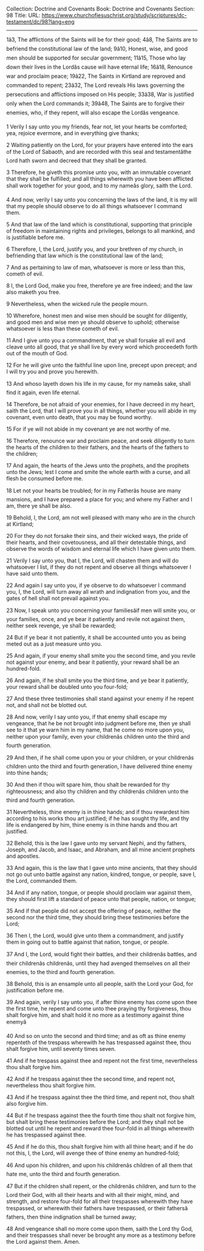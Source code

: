 Collection: Doctrine and Covenants
Book: Doctrine and Covenants
Section: 98
Title: 
URL: https://www.churchofjesuschrist.org/study/scriptures/dc-testament/dc/98?lang=eng

---

1â3, The afflictions of the Saints will be for their good; 4â8, The Saints are to befriend the constitutional law of the land; 9â10, Honest, wise, and good men should be supported for secular government; 11â15, Those who lay down their lives in the Lordâs cause will have eternal life; 16â18, Renounce war and proclaim peace; 19â22, The Saints in Kirtland are reproved and commanded to repent; 23â32, The Lord reveals His laws governing the persecutions and afflictions imposed on His people; 33â38, War is justified only when the Lord commands it; 39â48, The Saints are to forgive their enemies, who, if they repent, will also escape the Lordâs vengeance.

1 Verily I say unto you my friends, fear not, let your hearts be comforted; yea, rejoice evermore, and in everything give thanks;

2 Waiting patiently on the Lord, for your prayers have entered into the ears of the Lord of Sabaoth, and are recorded with this seal and testamentâthe Lord hath sworn and decreed that they shall be granted.

3 Therefore, he giveth this promise unto you, with an immutable covenant that they shall be fulfilled; and all things wherewith you have been afflicted shall work together for your good, and to my nameâs glory, saith the Lord.

4 And now, verily I say unto you concerning the laws of the land, it is my will that my people should observe to do all things whatsoever I command them.

5 And that law of the land which is constitutional, supporting that principle of freedom in maintaining rights and privileges, belongs to all mankind, and is justifiable before me.

6 Therefore, I, the Lord, justify you, and your brethren of my church, in befriending that law which is the constitutional law of the land;

7 And as pertaining to law of man, whatsoever is more or less than this, cometh of evil.

8 I, the Lord God, make you free, therefore ye are free indeed; and the law also maketh you free.

9 Nevertheless, when the wicked rule the people mourn.

10 Wherefore, honest men and wise men should be sought for diligently, and good men and wise men ye should observe to uphold; otherwise whatsoever is less than these cometh of evil.

11 And I give unto you a commandment, that ye shall forsake all evil and cleave unto all good, that ye shall live by every word which proceedeth forth out of the mouth of God.

12 For he will give unto the faithful line upon line, precept upon precept; and I will try you and prove you herewith.

13 And whoso layeth down his life in my cause, for my nameâs sake, shall find it again, even life eternal.

14 Therefore, be not afraid of your enemies, for I have decreed in my heart, saith the Lord, that I will prove you in all things, whether you will abide in my covenant, even unto death, that you may be found worthy.

15 For if ye will not abide in my covenant ye are not worthy of me.

16 Therefore, renounce war and proclaim peace, and seek diligently to turn the hearts of the children to their fathers, and the hearts of the fathers to the children;

17 And again, the hearts of the Jews unto the prophets, and the prophets unto the Jews; lest I come and smite the whole earth with a curse, and all flesh be consumed before me.

18 Let not your hearts be troubled; for in my Fatherâs house are many mansions, and I have prepared a place for you; and where my Father and I am, there ye shall be also.

19 Behold, I, the Lord, am not well pleased with many who are in the church at Kirtland;

20 For they do not forsake their sins, and their wicked ways, the pride of their hearts, and their covetousness, and all their detestable things, and observe the words of wisdom and eternal life which I have given unto them.

21 Verily I say unto you, that I, the Lord, will chasten them and will do whatsoever I list, if they do not repent and observe all things whatsoever I have said unto them.

22 And again I say unto you, if ye observe to do whatsoever I command you, I, the Lord, will turn away all wrath and indignation from you, and the gates of hell shall not prevail against you.

23 Now, I speak unto you concerning your familiesâif men will smite you, or your families, once, and ye bear it patiently and revile not against them, neither seek revenge, ye shall be rewarded;

24 But if ye bear it not patiently, it shall be accounted unto you as being meted out as a just measure unto you.

25 And again, if your enemy shall smite you the second time, and you revile not against your enemy, and bear it patiently, your reward shall be an hundred-fold.

26 And again, if he shall smite you the third time, and ye bear it patiently, your reward shall be doubled unto you four-fold;

27 And these three testimonies shall stand against your enemy if he repent not, and shall not be blotted out.

28 And now, verily I say unto you, if that enemy shall escape my vengeance, that he be not brought into judgment before me, then ye shall see to it that ye warn him in my name, that he come no more upon you, neither upon your family, even your childrenâs children unto the third and fourth generation.

29 And then, if he shall come upon you or your children, or your childrenâs children unto the third and fourth generation, I have delivered thine enemy into thine hands;

30 And then if thou wilt spare him, thou shalt be rewarded for thy righteousness; and also thy children and thy childrenâs children unto the third and fourth generation.

31 Nevertheless, thine enemy is in thine hands; and if thou rewardest him according to his works thou art justified; if he has sought thy life, and thy life is endangered by him, thine enemy is in thine hands and thou art justified.

32 Behold, this is the law I gave unto my servant Nephi, and thy fathers, Joseph, and Jacob, and Isaac, and Abraham, and all mine ancient prophets and apostles.

33 And again, this is the law that I gave unto mine ancients, that they should not go out unto battle against any nation, kindred, tongue, or people, save I, the Lord, commanded them.

34 And if any nation, tongue, or people should proclaim war against them, they should first lift a standard of peace unto that people, nation, or tongue;

35 And if that people did not accept the offering of peace, neither the second nor the third time, they should bring these testimonies before the Lord;

36 Then I, the Lord, would give unto them a commandment, and justify them in going out to battle against that nation, tongue, or people.

37 And I, the Lord, would fight their battles, and their childrenâs battles, and their childrenâs childrenâs, until they had avenged themselves on all their enemies, to the third and fourth generation.

38 Behold, this is an ensample unto all people, saith the Lord your God, for justification before me.

39 And again, verily I say unto you, if after thine enemy has come upon thee the first time, he repent and come unto thee praying thy forgiveness, thou shalt forgive him, and shalt hold it no more as a testimony against thine enemyâ

40 And so on unto the second and third time; and as oft as thine enemy repenteth of the trespass wherewith he has trespassed against thee, thou shalt forgive him, until seventy times seven.

41 And if he trespass against thee and repent not the first time, nevertheless thou shalt forgive him.

42 And if he trespass against thee the second time, and repent not, nevertheless thou shalt forgive him.

43 And if he trespass against thee the third time, and repent not, thou shalt also forgive him.

44 But if he trespass against thee the fourth time thou shalt not forgive him, but shalt bring these testimonies before the Lord; and they shall not be blotted out until he repent and reward thee four-fold in all things wherewith he has trespassed against thee.

45 And if he do this, thou shalt forgive him with all thine heart; and if he do not this, I, the Lord, will avenge thee of thine enemy an hundred-fold;

46 And upon his children, and upon his childrenâs children of all them that hate me, unto the third and fourth generation.

47 But if the children shall repent, or the childrenâs children, and turn to the Lord their God, with all their hearts and with all their might, mind, and strength, and restore four-fold for all their trespasses wherewith they have trespassed, or wherewith their fathers have trespassed, or their fathersâ fathers, then thine indignation shall be turned away;

48 And vengeance shall no more come upon them, saith the Lord thy God, and their trespasses shall never be brought any more as a testimony before the Lord against them. Amen.
